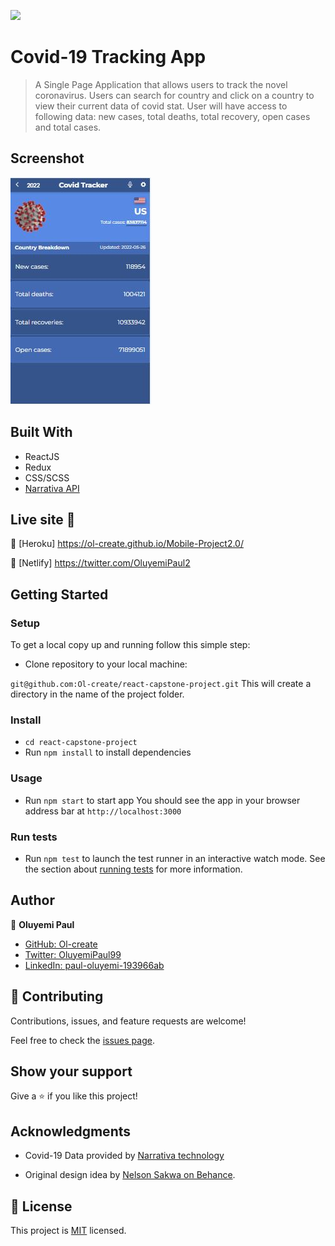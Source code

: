 ![](https://img.shields.io/badge/Microverse-blueviolet)

# Covid-19 Tracking App

> A Single Page Application that allows users to track the novel coronavirus.
> Users can search for country and click on a country to view their current data of covid stat.
> User will have access to following data: new cases, total deaths, total recovery, open cases and total cases.


## Screenshot

<img src="./screenshot.JPG">


## Built With

- ReactJS
- Redux
- CSS/SCSS
- [Narrativa API](https://covid19tracking.narrativa.com/index_en.html)


## Live site 🚀

🔗 [Heroku] https://ol-create.github.io/Mobile-Project2.0/

🔗 [Netlify] https://twitter.com/OluyemiPaul2


## Getting Started

### Setup

To get a local copy up and running follow this simple step:

- Clone repository to your local machine:

`git@github.com:Ol-create/react-capstone-project.git`
This will create a directory in the name of the project folder.

### Install

- `cd react-capstone-project`
- Run `npm install` to install dependencies

### Usage

- Run `npm start` to start app
You should see the app in your browser address bar at `http://localhost:3000`

### Run tests
- Run `npm test` to launch the test runner in an interactive watch mode.
See the section about [running tests](https://facebook.github.io/create-react-app/docs/running-tests) for more information.

## Author

👤 **Oluyemi Paul**

- [GitHub: Ol-create](https://github.com/Ol-create)
- [Twitter: OluyemiPaul99](https://twitter.com/OluyemiPaul99)
- [LinkedIn: paul-oluyemi-193966ab](https://www.linkedin.com/in/paul-oluyemi)

## 🤝 Contributing

Contributions, issues, and feature requests are welcome!

Feel free to check the [issues page](../../issues/).

## Show your support

Give a ⭐️ if you like this project!

## Acknowledgments

- Covid-19 Data provided by [Narrativa technology](https://covid19tracking.narrativa.com/index_en.html)

- Original design idea by [Nelson Sakwa on Behance](https://www.behance.net/sakwadesignstudio).


## 📝 License

This project is [MIT](./LICENSE) licensed.
